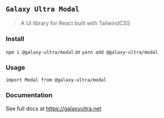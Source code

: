 ## `Galaxy Ultra Modal`

> A UI library for React built with TailwindCSS

### Install

`npm i @galaxy-ultra/modal`
or
`yarn add @galaxy-ultra/modal`

### Usage
```
import Modal from @galaxy-ultra/modal
```
### Documentation
See full docs at https://galaxyultra.net
